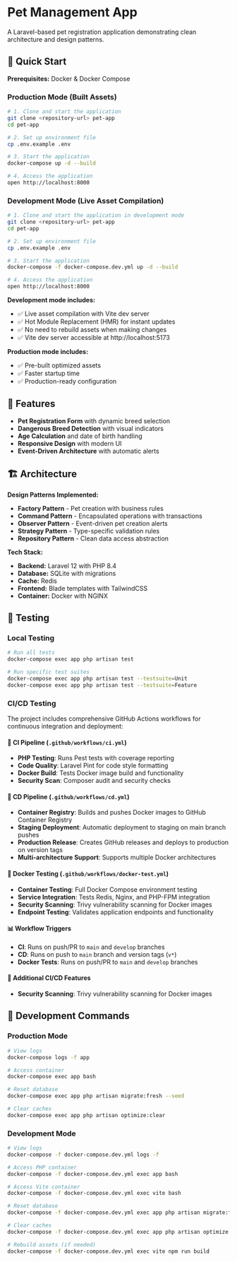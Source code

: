 # Pet Management App

A Laravel-based pet registration application demonstrating clean architecture and design patterns.

## 🚀 Quick Start

**Prerequisites:** Docker & Docker Compose

### Production Mode (Built Assets)
```bash
# 1. Clone and start the application
git clone <repository-url> pet-app
cd pet-app

# 2. Set up environment file
cp .env.example .env

# 3. Start the application
docker-compose up -d --build

# 4. Access the application
open http://localhost:8000
```

### Development Mode (Live Asset Compilation)
```bash
# 1. Clone and start the application in development mode
git clone <repository-url> pet-app
cd pet-app

# 2. Set up environment file
cp .env.example .env

# 3. Start the application
docker-compose -f docker-compose.dev.yml up -d --build

# 4. Access the application
open http://localhost:8000
```

**Development mode includes:**
- ✅ Live asset compilation with Vite dev server
- ✅ Hot Module Replacement (HMR) for instant updates
- ✅ No need to rebuild assets when making changes
- ✅ Vite dev server accessible at http://localhost:5173

**Production mode includes:**
- ✅ Pre-built optimized assets
- ✅ Faster startup time
- ✅ Production-ready configuration

## 🎯 Features

- **Pet Registration Form** with dynamic breed selection
- **Dangerous Breed Detection** with visual indicators
- **Age Calculation** and date of birth handling
- **Responsive Design** with modern UI
- **Event-Driven Architecture** with automatic alerts

## 🏗️ Architecture

**Design Patterns Implemented:**
- **Factory Pattern** - Pet creation with business rules
- **Command Pattern** - Encapsulated operations with transactions
- **Observer Pattern** - Event-driven pet creation alerts
- **Strategy Pattern** - Type-specific validation rules
- **Repository Pattern** - Clean data access abstraction

**Tech Stack:**
- **Backend:** Laravel 12 with PHP 8.4
- **Database:** SQLite with migrations
- **Cache:** Redis
- **Frontend:** Blade templates with TailwindCSS
- **Container:** Docker with NGINX

## 🧪 Testing

### Local Testing
```bash
# Run all tests
docker-compose exec app php artisan test

# Run specific test suites
docker-compose exec app php artisan test --testsuite=Unit
docker-compose exec app php artisan test --testsuite=Feature
```

### CI/CD Testing
The project includes comprehensive GitHub Actions workflows for continuous integration and deployment:

#### 🔄 CI Pipeline (`.github/workflows/ci.yml`)
- **PHP Testing**: Runs Pest tests with coverage reporting
- **Code Quality**: Laravel Pint for code style formatting
- **Docker Build**: Tests Docker image build and functionality
- **Security Scan**: Composer audit and security checks

#### 🚀 CD Pipeline (`.github/workflows/cd.yml`)
- **Container Registry**: Builds and pushes Docker images to GitHub Container Registry
- **Staging Deployment**: Automatic deployment to staging on main branch pushes
- **Production Release**: Creates GitHub releases and deploys to production on version tags
- **Multi-architecture Support**: Supports multiple Docker architectures

#### 🐳 Docker Testing (`.github/workflows/docker-test.yml`)
- **Container Testing**: Full Docker Compose environment testing
- **Service Integration**: Tests Redis, Nginx, and PHP-FPM integration
- **Security Scanning**: Trivy vulnerability scanning for Docker images
- **Endpoint Testing**: Validates application endpoints and functionality

#### 📊 Workflow Triggers
- **CI**: Runs on push/PR to `main` and `develop` branches
- **CD**: Runs on push to `main` branch and version tags (`v*`)
- **Docker Tests**: Runs on push/PR to `main` and `develop` branches

#### 🔧 Additional CI/CD Features
- **Security Scanning**: Trivy vulnerability scanning for Docker images

## 🔧 Development Commands

### Production Mode
```bash
# View logs
docker-compose logs -f app

# Access container
docker-compose exec app bash

# Reset database
docker-compose exec app php artisan migrate:fresh --seed

# Clear caches
docker-compose exec app php artisan optimize:clear
```

### Development Mode
```bash
# View logs
docker-compose -f docker-compose.dev.yml logs -f

# Access PHP container
docker-compose -f docker-compose.dev.yml exec app bash

# Access Vite container
docker-compose -f docker-compose.dev.yml exec vite bash

# Reset database
docker-compose -f docker-compose.dev.yml exec app php artisan migrate:fresh --seed

# Clear caches
docker-compose -f docker-compose.dev.yml exec app php artisan optimize:clear

# Rebuild assets (if needed)
docker-compose -f docker-compose.dev.yml exec vite npm run build
```